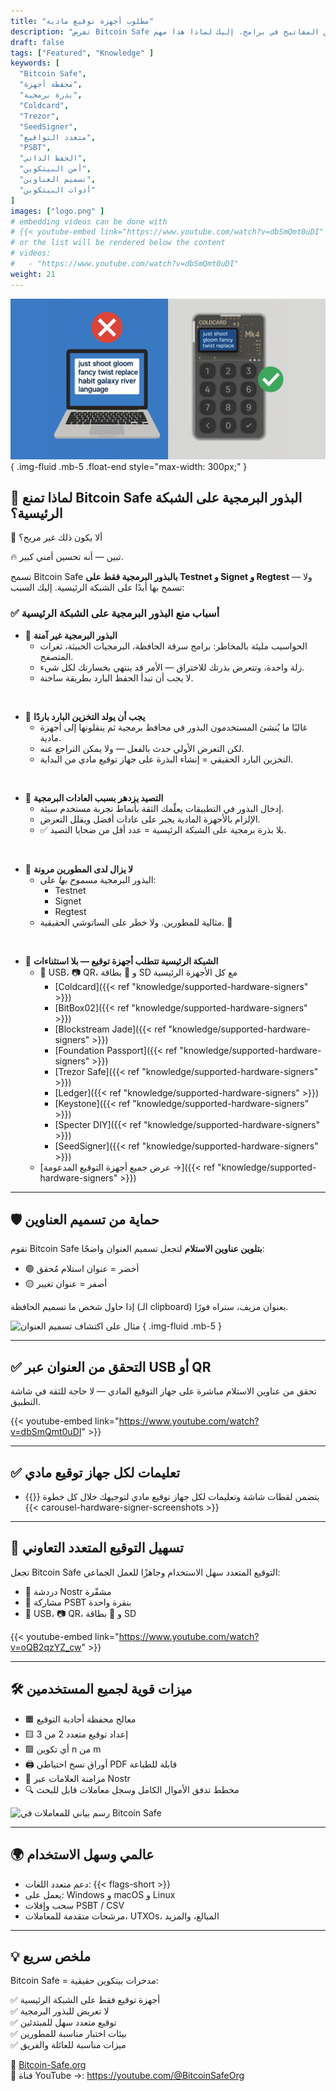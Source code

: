 ```yaml
---
title: "مطلوب أجهزة توقيع مادية"
description: "تفرض Bitcoin Safe استخدام بذور على أجهزة مادية فقط على الشبكة الرئيسية لتعزيز الأمان وتجنب مخاطر تخزين المفاتيح في برامج. إليك لماذا هذا مهم."
draft: false
tags: ["Featured", "Knowledge" ]
keywords: [
  "Bitcoin Safe",
  "محفظة أجهزة",
  "بذرة برمجية",
  "Coldcard",
  "Trezor",
  "SeedSigner",
  "متعدد التواقيع",
  "PSBT",
  "الحفظ الذاتي",
  "أمن البيتكوين",
  "تسميم العناوين",
  "أدوات البيتكوين"
]
images: ["logo.png" ]
# embedding videos can be done with 
# {{< youtube-embed link="https://www.youtube.com/watch?v=dbSmQmt0uDI" >}}
# or the list will be rendered below the content
# videos:
#   - "https://www.youtube.com/watch?v=dbSmQmt0uDI"
weight: 21
---
```



![](logo.png)
{ .img-fluid .mb-5 .float-end style="max-width: 300px;" }

## 🚫 لماذا تمنع Bitcoin Safe البذور البرمجية على الشبكة الرئيسية؟

🤔 ألا يكون ذلك غير مريح؟

🔥 تبين — أنه تحسين أمني كبير.

تسمح Bitcoin Safe **بالبذور البرمجية فقط على Testnet و Signet و Regtest** — ولا تسمح بها أبدًا على الشبكة الرئيسية. إليك السبب:

### ✅ أسباب منع البذور البرمجية على الشبكة الرئيسية

- 🧠 **البذور البرمجية غير آمنة**
  - الحواسيب مليئة بالمخاطر: برامج سرقة الحافظة، البرمجيات الخبيثة، ثغرات المتصفح.
  - زلة واحدة، وتتعرض بذرتك للاختراق — الأمر قد ينتهي بخسارتك لكل شيء.
  - لا يجب أن تبدأ الحفظ البارد بطريقة ساخنة.

</br>

- 🧊 **يجب أن يولد التخزين البارد باردًا**
  - غالبًا ما يُنشئ المستخدمون البذور في محافظ برمجية ثم ينقلونها إلى أجهزة مادية.
  - لكن التعرض الأولي حدث بالفعل — ولا يمكن التراجع عنه.
  - التخزين البارد الحقيقي = إنشاء البذرة على جهاز توقيع مادي من البداية.

</br>

- 🎣 **التصيد يزدهر بسبب العادات البرمجية**
  - إدخال البذور في التطبيقات يعلّمك الثقة بأنماط تجربة مستخدم سيئة.
  - الإلزام بالأجهزة المادية يجبر على عادات أفضل ويقلل التعرض.
  - ✅ بلا بذرة برمجية على الشبكة الرئيسية = عدد أقل من ضحايا التصيد.

</br>

- 🧪 **لا يزال لدى المطورين مرونة**
  - البذور البرمجية *مسموح بها* على:
    - Testnet
    - Signet
    - Regtest
  - مثالية للمطورين. ولا خطر على الساتوشي الحقيقية. 🧡



</br>


- 🔐 **الشبكة الرئيسية تتطلب أجهزة توقيع — بلا استثناءات**
  - 🔌 USB، 📷 QR، و 💾 بطاقة SD مع كل الأجهزة الرئيسية
    - [Coldcard]({{< ref "knowledge/supported-hardware-signers" >}})
    - [BitBox02]({{< ref "knowledge/supported-hardware-signers" >}})
    - [Blockstream Jade]({{< ref "knowledge/supported-hardware-signers" >}})
    - [Foundation Passport]({{< ref "knowledge/supported-hardware-signers" >}})
    - [Trezor Safe]({{< ref "knowledge/supported-hardware-signers" >}})
    - [Ledger]({{< ref "knowledge/supported-hardware-signers" >}})
    - [Keystone]({{< ref "knowledge/supported-hardware-signers" >}})
    - [Specter DIY]({{< ref "knowledge/supported-hardware-signers" >}})
    - [SeedSigner]({{< ref "knowledge/supported-hardware-signers" >}})
  - [عرض جميع أجهزة التوقيع المدعومة →]({{< ref "knowledge/supported-hardware-signers" >}})


---

## 🛡️ حماية من تسميم العناوين

تقوم Bitcoin Safe **بتلوين عناوين الاستلام** لتجعل تسميم العنوان واضحًا:

- 🟢 أخضر = عنوان استلام مُحقق  
- 🟡 أصفر = عنوان تغيير  

إذا حاول شخص ما تسميم الحافظة (الـ clipboard) بعنوان مزيف، ستراه فورًا.

![مثال على اكتشاف تسميم العنوان](https://i.postimg.cc/Pr4QwkgZ/431986530-187e3dbc-05f5-4386-8f80-f15eb2170fb1.png)
{ .img-fluid .mb-5 }

---

## ✅ التحقق من العنوان عبر USB أو QR

تحقق من عناوين الاستلام مباشرة على جهاز التوقيع المادي — لا حاجة للثقة في شاشة التطبيق.

{{< youtube-embed link="https://www.youtube.com/watch?v=dbSmQmt0uDI" >}}

---



## ✅ تعليمات لكل جهاز توقيع مادي
 
- {{<text-name-with-logo>}} يتضمن لقطات شاشة وتعليمات لكل جهاز توقيع مادي لتوجيهك خلال كل خطوة 
    <div style="max-width: 500px;  width: 100%;">
        {{< carousel-hardware-signer-screenshots >}}
    </div>

   
---



## 🤝 تسهيل التوقيع المتعدد التعاوني

تجعل Bitcoin Safe التوقيع المتعدد سهل الاستخدام وجاهزًا للعمل الجماعي:

- 🔐 دردشة Nostr مشفّرة  
- 🔁 مشاركة PSBT بنقرة واحدة  
- 🔌 USB، 📷 QR، و 💾 بطاقة SD

{{< youtube-embed link="https://www.youtube.com/watch?v=oQB2qzYZ_cw" >}}

---

## 🛠️ ميزات قوية لجميع المستخدمين

- 🟧 معالج محفظة أحادية التوقيع  
- 🟨 إعداد توقيع متعدد 2 من 3  
- 🟩 أي تكوين n من m  
- 🖨️ أوراق نسخ احتياطي PDF قابلة للطباعة  
- 🔁 مزامنة العلامات عبر Nostr  
- 🔍 مخطط تدفق الأموال الكامل وسجل معاملات قابل للبحث

![رسم بياني للمعاملات في Bitcoin Safe](/images/bitcoin-safe-diagram-overview.png)

---

## 🌍 عالمي وسهل الاستخدام

- دعم متعدد اللغات: {{< flags-short >}}
- يعمل على: Windows و macOS و Linux  
- سحب وإفلات PSBT / CSV  
- مرشحات متقدمة للمعاملات، UTXOs، المبالغ، والمزيد

---

## 💡 ملخص سريع

Bitcoin Safe = مدخرات بيتكوين حقيقية:

✅ أجهزة توقيع فقط على الشبكة الرئيسية  
✅ لا تعريض للبذور البرمجية  
✅ توقيع متعدد سهل للمبتدئين  
✅ بيئات اختبار مناسبة للمطورين  
✅ ميزات مناسبة للعائلة والفريق  

🔗 [Bitcoin-Safe.org](https://Bitcoin-Safe.org)  
🎥 قناة YouTube →: https://youtube.com/@BitcoinSafeOrg